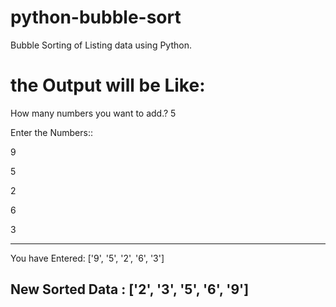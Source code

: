 # python-bubble-sort
Bubble Sorting of Listing data using Python.

# the Output will be Like:

How many numbers you want to add.?
5

Enter the Numbers::

9

5

2

6

3

--------------------------
You have Entered:  ['9', '5', '2', '6', '3']

New Sorted Data :  ['2', '3', '5', '6', '9']
--------------------------

